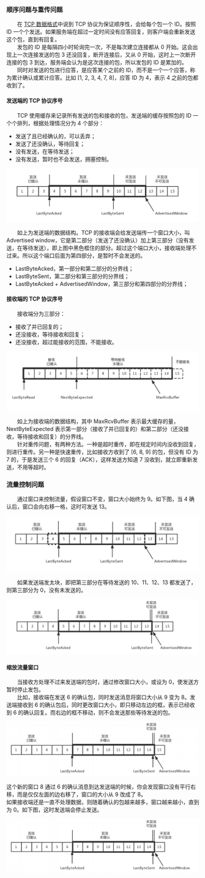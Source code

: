 
### 顺序问题与重传问题
　　在 [TCP 数据格式](https://github.com/martin-1992/Network-Protocol-Notes/blob/master/TCP%20%E5%8D%8F%E8%AE%AE/TCP%20%E6%95%B0%E6%8D%AE%E6%A0%BC%E5%BC%8F.md)中说到 TCP 协议为保证顺序性，会给每个包一个 ID。按照 ID 一个个发送。如果服务端在超过一定时间没有应答回复，则客户端会重新发送这个包，直到有回复。<br />
　　发包的 ID 是每隔四小时轮询完一次，不是每次建立连接都从 0 开始。这会出现上一次连接发送的包 3 还没回复，断开连接后，又从 0 开始，这时上一次断开连接的包 3 到达，服务端会认为是这次连接的包，所以发包的 ID 是累加的。<br />
　　同时对发送的包进行应答，是应答某个之前的 ID，而不是一个一个应答，称为累计确认或累计应答。比如 [1, 2, 3, 4, 7, 8]，应答 ID 为 4，表示 4 之前的包都收到了。<br />

#### 发送端的 TCP 协议序号
　　TCP 使用缓存来记录所有发送的包和接收的包，发送端的缓存按照包的 ID 一个个排列，根据处理情况分为 4 个部分：
  
- 发送了且已经确认的，可以丢弃；
- 发送了还没确认，等待回复；
- 没有发送，在等待发送；
- 没有发送，暂时也不会发送，拥塞控制。

![avatar](photo_21.png)

　　如上为发送端的数据结构。TCP 的接收端会给发送端传一个窗口大小，叫 Advertised window，它是第二部分（发送了还没确认）加上第三部分（没有发送，在等待发送），即上图中黑色框住的部分。超过这个端口大小，接收端处理不过来。所以这个端口后面为第四部分，是暂时不会发送的。
  
- LastByteAcked，第一部分和第二部分的分界线；
- LastByteSent，第二部分和第三部分的分界线；
- LastByteAcked + AdvertisedWindow，第三部分和第四部分的分界线；

#### 接收端的 TCP 协议序号
　　接收端分为三部分：

- 接收了并已回复的；
- 还没接收，等待接收和回复；
- 还没接收，超过能接收的范围，不能接收。

![avatar](photo_22.png)

　　如上为接收端的数据结构，其中 MaxRcvBuffer 表示最大缓存的量，NextByteExpected 表示第一部分（接收了并已回复的）和第二部分（还没接收，等待接收和回复）的分界线。<br />
　　针对重传问题，有两种方法。一种是超时重传，即在规定时间内没收到回复，则进行重传。另一种是快速重传，比如接收方收到了 [6, 8, 9] 的包，但没有 ID 为 7 的，于是发送三个 6 的回复（ACK），这样发送方知道 7 没收到，就立即重新发送，不用等超时。

### 流量控制问题
　　通过窗口来控制流量，假设窗口不变，窗口大小始终为 9。如下图，当 4 确认后，窗口会向右移一格，这时可发送 13。
  
![avatar](photo_23.png)

　　如果发送端发太块，即把第三部分在等待发送的 10、11、12、13 都发送了，则第三部分为 0，没有未发送的。
  
![avatar](photo_24.png)

#### 缩放流量窗口
　　当接收方处理不过来发送端的包时，通过修改窗口大小，或设为 0，使发送方暂时停止发包。<br />
　　比如，接收端在发送 6 的确认包，同时发送消息将窗口大小从 9 变为 8。发送端接收到 6 的确认包后，同时更改窗口大小，即只移动左边的框，表示已经收到 6 的确认回复。而右边的框不移动，则不会发送那些等待发送的包。
  
![avatar](photo_25.png)
  
  
  这个新的窗口 8 通过 6 的确认消息到达发送端的时候，你会发现窗口没有平行右移，而是仅仅左面的边右移了，窗口的大小从 9 改成了 8。<br />
  如果接收端还是一直不处理数据，则随着确认的包越来越多，窗口越来越小，直到为 0。如下图，这时发送端会停止发送。<br />
  
![avatar](photo_25.png)
